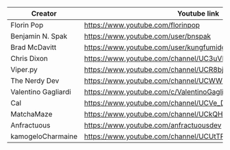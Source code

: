 | Creator       | Youtube link  | Tweeter link |
| ------------- | ------------- | ------------ |
| Florin Pop  | https://www.youtube.com/florinpop  |     https://twitter.com/florinpop1705       |
| Benjamin N. Spak  | https://www.youtube.com/user/bnspak  |     https://twitter.com/Benjaminspak         |
| Brad McDavitt  | https://www.youtube.com/user/kungfumidget100  |     https://twitter.com/Kungfumidget100         |
| Chris Dixon  | https://www.youtube.com/channel/UC3uVPUIjPBeGW3UDSeadJ3Q  |     https://twitter.com/chrisdixon161        |
| Viper.py  | https://www.youtube.com/channel/UCR8bjIFUkmWMRntCNLsAuIg  |     https://twitter.com/QuassarianViper         |
| The Nerdy Dev  | https://www.youtube.com/channel/UCWWRLPeMNMeDhpfE7R6qCyw  |     https://twitter.com/TheNerdyDev        |
| Valentino Gagliardi  | https://www.youtube.com/c/ValentinoGagliardiCoding  |     https://twitter.com/gagliardi_vale        |
| Cal  | https://www.youtube.com/channel/UCVe_D9xXXDwXyU2o0_cadxA  |     https://twitter.com/callam_woolgar       |
| MatchaMaze  | https://www.youtube.com/channel/UCkQHdtoI-By9ogdxqVOKWJw  |     https://twitter.com/MatchaMazeTweet       |
| Anfractuous  | https://www.youtube.com/anfractuousdev  |     https://twitter.com/AnfractuousOne       |
| kamogeloCharmaine  | https://www.youtube.com/channel/UCUtTPgZxfZv-p9XlMsxmMqQ  |     https://twitter.com/kamogelo142       |

